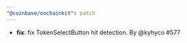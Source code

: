 ```yaml
---
"@coinbase/onchainkit": patch
---
```


- **fix**: fix TokenSelectButton hit detection. By @kyhyco #577
